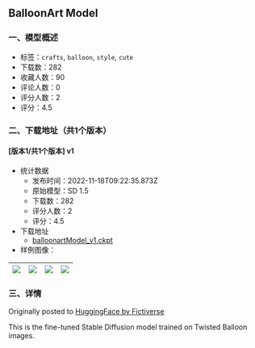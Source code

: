## BalloonArt Model
### 一、模型概述

- 标签：`crafts`, `balloon`, `style`, `cute`
- 下载数：282
- 收藏人数：90
- 评论人数：0
- 评分人数：2
- 评分：4.5

### 二、下载地址（共1个版本）

#### [版本1/共1个版本] v1

- 统计数据
  - 发布时间：2022-11-18T09:22:35.873Z
  - 原始模型：SD 1.5
  - 下载数：282
  - 评分人数：2
  - 评分：4.5
- 下载地址
  - [balloonartModel_v1.ckpt](https://civitai.com/api/download/models/983)
- 样例图像：

| <img src="https://image.civitai.com/xG1nkqKTMzGDvpLrqFT7WA/5adce54f-4931-411d-4cec-835aa2ac8900/width=450/8220.jpeg" /> | <img src="https://image.civitai.com/xG1nkqKTMzGDvpLrqFT7WA/74fde174-5a4a-4e5d-261c-c2cac8861800/width=450/8219.jpeg" /> | <img src="https://image.civitai.com/xG1nkqKTMzGDvpLrqFT7WA/ecf5a68d-546e-42cd-8bda-dab600099800/width=450/8218.jpeg" /> | <img src="https://image.civitai.com/xG1nkqKTMzGDvpLrqFT7WA/97de3e1b-fa32-4c8b-9e71-4d079ef9ad00/width=450/8217.jpeg" /> |
| ---- | ---- | ---- | ---- |


### 三、详情
<p>Originally posted to <a href="https://huggingface.co/Fictiverse/Stable_Diffusion_BalloonArt_Model" rel="ugc" target="_blank">HuggingFace by Fictiverse</a></p><p>This is the fine-tuned Stable Diffusion model trained on Twisted Balloon images.</p>